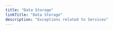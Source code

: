 ```yaml
---
title: "Data Storage"
linkTitle: "Data Storage"
description: "Exceptions related to Services"
---
```

